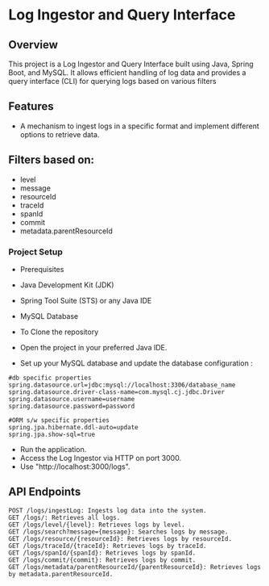 # Log Ingestor and Query Interface

## Overview
This project is a Log Ingestor and Query Interface built using Java, Spring Boot, and MySQL. It allows efficient handling of log data and provides a query interface (CLI) for querying logs based on various filters

## Features
- A mechanism to ingest logs in a specific format and implement different options to retrieve data.

## Filters based on:
- level
- message
- resourceId
- traceId
- spanId
- commit
- metadata.parentResourceId


 ### Project Setup
 - Prerequisites
  - Java Development Kit (JDK)
  - Spring Tool Suite (STS) or any Java IDE
  - MySQL Database

- To Clone the repository
- Open the project in your preferred Java IDE.
- Set up your MySQL database and update the database configuration :
```
#db specific properties
spring.datasource.url=jdbc:mysql://localhost:3306/database_name
spring.datasource.driver-class-name=com.mysql.cj.jdbc.Driver
spring.datasource.username=username
spring.datasource.password=password

#ORM s/w specific properties
spring.jpa.hibernate.ddl-auto=update
spring.jpa.show-sql=true
```
- Run the application.
- Access the Log Ingestor via HTTP on port 3000.
- Use "http://localhost:3000/logs".

## API Endpoints
```
POST /logs/ingestLog: Ingests log data into the system.
GET /logs/: Retrieves all logs.
GET /logs/level/{level}: Retrieves logs by level.
GET /logs/search?message={message}: Searches logs by message.
GET /logs/resource/{resourceId}: Retrieves logs by resourceId.
GET /logs/traceId/{traceId}: Retrieves logs by traceId.
GET /logs/spanId/{spanId}: Retrieves logs by spanId.
GET /logs/commit/{commit}: Retrieves logs by commit.
GET /logs/metadata/parentResourceId/{parentResourceId}: Retrieves logs by metadata.parentResourceId.
```

